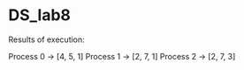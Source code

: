 # DS_lab8
Results of execution:

Process 0 -> [4, 5, 1]
Process 1 -> [2, 7, 1]
Process 2 -> [2, 7, 3]
